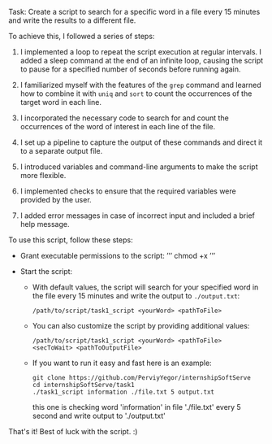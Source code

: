Task: Create a script to search for a specific word in a file every 15 minutes and write the results to a different file.

To achieve this, I followed a series of steps:

1. I implemented a loop to repeat the script execution at regular intervals. I added a sleep command at the end of an infinite loop, causing the script to pause for a specified number of seconds before running again.

2. I familiarized myself with the features of the `grep` command and learned how to combine it with `uniq` and `sort` to count the occurrences of the target word in each line.

3. I incorporated the necessary code to search for and count the occurrences of the word of interest in each line of the file.

4. I set up a pipeline to capture the output of these commands and direct it to a separate output file.

5. I introduced variables and command-line arguments to make the script more flexible.

6. I implemented checks to ensure that the required variables were provided by the user.

7. I added error messages in case of incorrect input and included a brief help message.



To use this script, follow these steps:

- Grant executable permissions to the script:
    ʼʼʼ
    chmod +x <pathToScript>
    ʼʼʼ

- Start the script:
  - With default values, the script will search for your specified word in the file every 15 minutes and write the output to `./output.txt`:
    ```
    /path/to/script/task1_script <yourWord> <pathToFile>
    ```
  - You can also customize the script by providing additional values:
    ```
    /path/to/script/task1_script <yourWord> <pathToFile> <secToWait> <pathToOutputFile>
    ```
  - If you want to run it easy and fast here is an example:
    ```
    git clone https://github.com/PerviyYegor/internshipSoftServe
    cd internshipSoftServe/task1
    ./task1_script information ./file.txt 5 output.txt
    ```
    this one is checking word 'information' in file './file.txt' every 5 second and write output to './output.txt'


That's it! Best of luck with the script. :)
